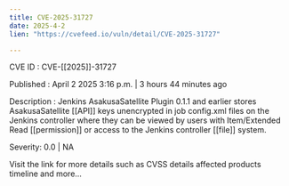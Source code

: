 ```yaml
---
title: CVE-2025-31727
date: 2025-4-2
lien: "https://cvefeed.io/vuln/detail/CVE-2025-31727"

---
```


CVE ID : CVE-[[2025]]-31727

Published :  April 2
2025
3:16 p.m. | 3 hours
44 minutes ago

Description : Jenkins AsakusaSatellite Plugin 0.1.1 and earlier stores AsakusaSatellite  [[API]] keys unencrypted in job config.xml files on the Jenkins controller where they can be viewed by users with Item/Extended Read  [[permission]] or access to the Jenkins controller  [[file]] system.

Severity: 0.0 | NA

Visit the link for more details
such as CVSS details
affected products
timeline
and more...
